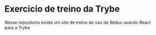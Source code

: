 # Exercicio de treino da Trybe

Nesse repositorio existe um site de treino de uso de Redux usando React para a Trybe